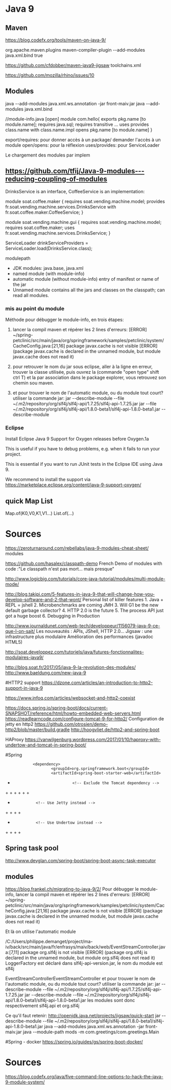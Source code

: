# Java 9

Maven
-----
https://blog.codefx.org/tools/maven-on-java-9/


<plugin>
	<groupId>org.apache.maven.plugins</groupId>
	<artifactId>maven-compiler-plugin</artifactId>
	<configuration>
		<compilerArgs>
			<arg>--add-modules java.xml.bind</arg>
		</compilerArgs>
		<fork>true</fork>
	</configuration>
</plugin>

https://github.com/cfdobber/maven-java9-jigsaw
toolchains.xml

https://github.com/mozilla/rhino/issues/10

Modules
--------


java --add-modules java.xml.ws.annotation -jar front-maiv.jar
java --add-modules java.xml.bind


//module-info.java
[open] module com.hello{
   exports  pkg.name [to module.name];
   requires java.sql;
   requires transitive ...
   uses
   provides class.name with class.name.impl 
   opens pkg.name [to module.name]
}

export/requires: pour donner accès à un package/ demander l'accès à un module 
open/opens: pour la réflexion
uses/provides: pour ServiceLoader

Le chargement des modules par implem

https://github.com/tfij/Java-9-modules---reducing-coupling-of-modules
--------------------------------------
DrinksService is an interface, CoffeeService is an implementation:

module soat.coffee.maker {
    requires soat.vending.machine.model;
    provides fr.soat.vending.machine.services.DrinksService
        with fr.soat.coffee.maker.CoffeeService;
}

module soat.vending.machine.gui {
    requires soat.vending.machine.model;
    requires soat.coffee.maker;
    uses fr.soat.vending.machine.services.DrinksService;
}

ServiceLoader<DrinksService> drinkServiceProviders = ServiceLoader.load(DrinksService.class);
 



modulepath

- JDK modules: java.base, java.xml
- named module (with module-info)
- automatic module (without module-info) entry of manifest or name of the jar
- Unnamed module contains all the jars and classes on the classpath; can read all modules.

### mis au point du module
Méthode pour débugger le module-info, en trois étapes:
1. lancer la compil maven et répérer les 2 lines d'erreurs:
[ERROR] ~/spring-petclinic/src/main/java/org/springframework/samples/petclinic/system/CacheConfig.java:[21,16]
  package javax.cache is not visible
[ERROR]   (package javax.cache is declared in the unnamed module, but module javax.cache does not read it)

2. pour retrouver le nom du jar sous eclipse, aller à la ligne en erreur, trouver la classe utilisée, puis ouvrez la (commande "open type" shift ctrl T) et la par association dans le package explorer, vous retrouvez son chemin sou maven.

3. et pour trouver le nom de l'automatic module, ou du module tout court? utiliser la commande jar:
jar --describe-module --file ~/.m2/repository/org/slf4j/slf4j-api/1.7.25/slf4j-api-1.7.25.jar 
jar --file ~/.m2/repository/org/slf4j/slf4j-api/1.8.0-beta1/slf4j-api-1.8.0-beta1.jar --describe-module

### Eclipse
Install Eclipse Java 9 Support for Oxygen releases before Oxygen.1a

This is useful if you have to debug problems, e.g. when it fails to run your project.

This is essential if you want to run JUnit tests in the Eclipse IDE using Java 9.

We recommend to install the support via https://marketplace.eclipse.org/content/java-9-support-oxygen/

## quick Map List

Map.of(K0,V0,K1,V1...)
List.of(...)


# Sources

https://zeroturnaround.com/rebellabs/java-9-modules-cheat-sheet/
	modules

https://github.com/hasalex/classpath-demo
  French Demo of modules with code :"Le classpath n'est pas mort... mais presque"

http://www.logicbig.com/tutorials/core-java-tutorial/modules/multi-module-mode/

http://blog.takipi.com/5-features-in-java-9-that-will-change-how-you-develop-software-and-2-that-wont/
  Personal list of killer features
	1. Java + REPL = jshell
	2. Microbenchmarks are coming JMH
	3. Will G1 be the new default garbage collector?
	4. HTTP 2.0 is the future
	5. The process API just got a huge boost
	6. Debugging in Production

http://www.journaldunet.com/web-tech/developpeur/1156079-java-9-ce-que-l-on-sait/
Les nouveautés : APIs, JShell, HTTP 2.0...
Jigsaw : une infrastructure plus modulaire
Amélioration des performances (javadoc HTML5)

http://soat.developpez.com/tutoriels/java/futures-fonctionnalites-modulaires-java9/


http://blog.soat.fr/2017/05/java-9-la-revolution-des-modules/
http://www.baeldung.com/new-java-9

#HTTP2 support
https://dzone.com/articles/an-introduction-to-http2-support-in-java-9

https://www.infoq.com/articles/websocket-and-http2-coexist

https://docs.spring.io/spring-boot/docs/current-SNAPSHOT/reference/html/howto-embedded-web-servers.html
https://readlearncode.com/configure-tomcat-9-for-http2/
Configuration de jetty en http2
https://github.com/otrosien/demo-http2/blob/master/build.gradle
http://hoogvliet.de/http2-and-spring-boot



HAProxy
https://vanwilgenburg.wordpress.com/2017/01/10/haproxy-with-undertow-and-tomcat-in-spring-boot/

#Spring

                <dependency>
                        <groupId>org.springframework.boot</groupId>
                        <artifactId>spring-boot-starter-web</artifactId>
+                               <!-- Exclude the Tomcat dependency -->
+<!--                   <exclusions> -->
+<!--                           <exclusion> -->
+<!--                                   <groupId>org.springframework.boot</groupId> -->
+<!--                                   <artifactId>spring-boot-starter-tomcat</artifactId> -->
+<!--                           </exclusion> -->
+<!--                   </exclusions> -->
                </dependency>
+               <!-- Use Jetty instead -->
+<!--           <dependency> -->
+<!--                   <groupId>org.springframework.boot</groupId> -->
+<!--                   <artifactId>spring-boot-starter-jetty</artifactId> -->
+<!--           </dependency> -->
+               <!-- Use Undertow instead -->
+<!--           <dependency> -->
+<!--                   <groupId>org.springframework.boot</groupId> -->
+<!--                   <artifactId>spring-boot-starter-undertow</artifactId> -->
+<!--           </dependency> -->

## Spring task pool
http://www.devglan.com/spring-boot/spring-boot-async-task-executor


modules
-------
https://blog.frankel.ch/migrating-to-java-9/2/
Pour débugger le module-info, lancer la compil maven et répérer les 2 lines d'erreurs:
[ERROR] ~/spring-petclinic/src/main/java/org/springframework/samples/petclinic/system/CacheConfig.java:[21,16]
  package javax.cache is not visible
[ERROR]   (package javax.cache is declared in the unnamed module, but module javax.cache does not read it)

Et là on utilise l'automatic module

 /C:/Users/philippe.demanget/project/ma-iv/back/src/main/java/fr/enfrasys/maiv/back/web/EventStreamController.java:[7,11] package org.slf4j is not visible
[ERROR]   (package org.slf4j is declared in the unnamed module, but module org.slf4j does not read it)
LoggerFactory est déclaré dans slf4j-api-version.jar, le nom du module est slf4j

EventStreamControllerEventStreamController
et pour trouver le nom de l'automatic module, ou du module tout court? utiliser la commande jar:
jar --describe-module --file ~/.m2/repository/org/slf4j/slf4j-api/1.7.25/slf4j-api-1.7.25.jar 
jar --describe-module --file ~/.m2/repository/org/slf4j/slf4j-api/1.8.0-beta1/slf4j-api-1.8.0-beta1.jar 
les modules sont donc respectivement slf4j.api et org.slf4j


Ce qu'il faut retenir:
http://openjdk.java.net/projects/jigsaw/quick-start
jar --describe-module --file ~/.m2/repository/org/slf4j/slf4j-api/1.8.0-beta1/slf4j-api-1.8.0-beta1.jar
java --add-modules java.xml.ws.annotation -jar front-maiv.jar
java --module-path mods -m com.greetings/com.greetings.Main

#Spring - docker
https://spring.io/guides/gs/spring-boot-docker/

Sources
=======

https://blog.codefx.org/java/five-command-line-options-to-hack-the-java-9-module-system/